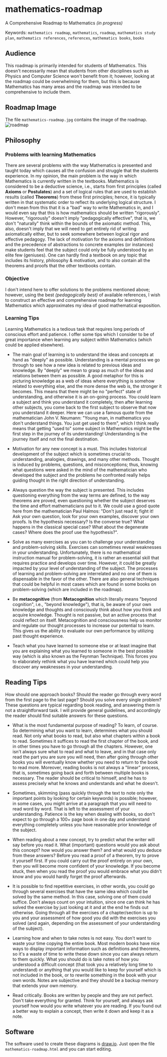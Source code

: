 # mathematics-roadmap
A Comprehensive Roadmap to Mathematics _(in progress)_

Keywords: `mathematics roadmap`, `mathematics`, `roadmap`, `mathematics study plan`, `mathematics references`, `references`, `mathematics books`, `books`

## Audience
This roadmap is primarily intended for students of Mathematics. This doesn't necessarily mean that students from other disciplines such as Physics and Computer Science won't benefit from it; however, looking at the roadmap could be overwhelming for them, but this is because Mathematics has many areas and the roadmap was intended to be comprehensive to include them. 

## Roadmap Image
The file `mathematics-roadmap.jpg` contains the image of the roadmap.
![roadmap](https://github.com/TalalAlrawajfeh/mathematics-roadmap/raw/master/mathematics-roadmap.jpg)

## Philosophy

### Problems with learning Mathematics
There are several problems with the way Mathematics is presented and taught today which causes all the confusion and struggle that the students experience. In my opinion, the main problem is the way in which Mathematics is currently written in the textbooks. Mathematics is considered to be a deductive science, i.e., starts from first principles (called **Axioms** or **Postulates**) and a set of logical rules that are used to establish results (called **Theorems**) from these first principles; hence, it is typically written in that systematic order to reflect its underlying logical structure. I don't mean from this that it is a "bad" way to write Mathematics in, and I would even say that this is how mathematics should be written "rigorously". However, "rigorously" doesn't imply "pedagogically effective", that is, we don't "naturally" think within the bounds of the axiomatic method. This, also, doesn't imply that we will need to get entirely rid of writing axiomatically either, but to seek somewhere between logical rigor and effective pedagogy. The lack of motivation for the axioms and definitions and the precedence of abstractions to concrete examples (or instances) make students feel that the subject could only be fully understood by an elite few (geniuses). One can hardly find a textbook on any topic that includes its history, philosophy & motivation, and to also contain all the theorems and proofs that the other textbooks contain.

### Objective
I don't intend here to offer solutions to the problems mentioned above; however, using the best _(pedagogically best)_ of available references, I wish to construct an effective and comprehensive roadmap for learning Mathematics which approximates my idea of good mathematical exposition.

### Learning Tips
Learning Mathematics is a tedious task that requires long periods of conscious effort and patience. I offer some tips which I consider to be of great importance when learning any subject within Mathematics (which could be applied elsewhere).

* The main goal of learning is to understand the ideas and concepts at hand as "deeply" as possible. Understanding is a mental process we go through to see how a new idea is related to previous ideas and knowledge. By "deeply" we mean to grasp as much of the ideas and relations between them as possible. A good metaphor for this is picturing knowledge as a web of ideas where everything is somehow related to everything else, and the more dense the web is, the stronger it becomes. This means that there might be no "perfect" state of understanding, and otherwise it is an on-going process. You could learn a subject and think you understand it completely, then after learning other subjects, you come back to the first subject to observe that now you understand it deeper. Here we can use a famous quote from the mathematician John V. Neumann: "Young man, in mathematics you don't understand things. You just get used to them", which I think really means that getting "used to" some subject in Mathematics might be the first step in the journey of its understanding! Understanding is the journey itself and not the final destination.

* Motivation for any new concept is a must. This includes historical development of the subject which is sometimes crucial to understanding, analogies, drawings, and many other methods. Thought is induced by problems, questions, and misconceptions; thus, knowing what questions were asked in the mind of the mathematician who developed the subject and the problems he confronted really helps guiding thought in the right direction of understanding.

* Always question the way the subject is presented. This includes questioning everything from the way terms are defined, to the way theorems are proved, even questioning whether the subject deserves the time and effort mathematicians put to it. We could use a good quote here from the mathematician Paul Halmos: "Don't just read it; fight it! Ask your own question, look for your own examples, discover your own proofs. Is the hypothesis necessary? Is the converse true? What happens in the classical special case? What about the degenerate cases? Where does the proof use the hypothesis?".

* Solve as many exercises as you can to challenge your understanding and problem-solving skills. Exercises can sometimes reveal weaknesses in your understanding. Unfortunately, there is no mathematical instruction manual for problem-solving, it is rather an essential skill that requires practice and develops over time. However, it could be greatly impacted by your level of understanding of the subject. The processes of learning and problem-solving are interrelated and no one of them is dispensable in the favor of the other. There are also general techniques that could be helpful in most cases which are found in some books on problem-solving (which are included in the roadmap).

* Be **metacognitive** (from **Metacognition** which literally means "beyond cognition", i.e., "beyond knowledge"), that is, be aware of your own knowledge and thoughts and consciously think about how you think and acquire knowledge. Thought is not passive, but an active process that could reflect on itself. Metacognition and consciousness help us monitor and regulate our thought processes to increase our potential to learn. This gives us the ability to evaluate our own performance by utilizing past thought experience.

* Teach what you have learned to someone else or at least imagine that you are explaining what you learned to someone in the best possible way (which is also known as the Feynman Technique). This forces you to elaborately rethink what you have learned which could help you discover any weaknesses in your understanding.

## Reading Tips
How should one approach books? Should the reader go through every word from the first page to the last page? Should you solve every single problem? These questions are typical regarding book reading, and answering them is not a straightforward task. I will provide general guidelines, and accordingly the reader should find suitable answers for these questions.

* What is the most fundamental purpose of reading? To learn, of course. So determining what you want to learn, determines what you should read. Not only what books to read, but also what chapters within a book to read. Sometimes it suffices to read the first chapter of the book, and in other times you have to go through all the chapters. However, one isn't always sure what to read and what to leave, and in that case only read the part you are sure you will need, then after going through other books you will eventually know whether you need to return to the book to read more. Moreover, reading books is not always a "linear" process, that is, sometimes going back and forth between multiple books is necessary. The reader should be critical to himself, and he has to assess precisely what he knows and understands and what he doesn't.

* Sometimes, skimming (pass quickly through the text to note only the important points by looking for certain keywords) is possible; however, in some cases, you might arrive at a paragraph that you will need to read word by word. That is left to the assessment of your understanding. Patience is the key when dealing with books, so don't expect to go through a 100+ page book in one day and understand everything completely unless you have reasonable prior knowledge of the subject.

* When reading about a new concept, try to predict what the writer will say before you read it. What (important) questions would you ask about this concept? how would you answer them? and what would you deduce from these answers? Before you read a proof of a theorem, try to prove it yourself first. If you could carry out the proof entirely on your own, then you will become more confident of your knowledge. If you become stuck, then when you read the proof you would embrace what you didn't know and you would hardly forget the proof afterwards.

* It is possible to find repetitive exercises, in other words, you could go through several exercises that have the same idea which could be solved by the same method. In this case, solving one of them could suffice. Don't always count on your intuition, since one can think he has solved the exercise by just looking at it and at the end he finds out otherwise. Going through all the exercises of a chapter/section is up to you and your assessment of how good you did with the exercises you solved (and again, depending on the assessment of your understanding of the subject).

* Learning how and when to take notes is not easy. You don't want to waste your time copying the entire book. Most modern books have nice ways to display important information such as definitions and theorems, so it's a waste of time to write these down since you can always return to them quickly. What you should do is take notes of how you understood a difficult concept (that took you a relatively long time to understand) or anything that you would like to keep for yourself which is not included in the book, or to rewrite something in the book with your own words. Notes are subjective and they should be a backup memory that extends your own memory.

* Read critically. Books are written by people and they are not perfect. Don't take everything for granted. Think for yourself, and always ask yourself how would you write whatever you are reading. If you found out a better way to explain a concept, then write it down and keep it as a note.

## Software
The software used to create these diagrams is [draw.io](https://www.draw.io/). Just open the file `mathematics-roadmap.html` and you can start editing.

